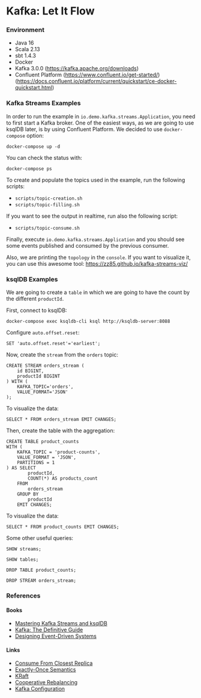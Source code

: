 # Kafka: Let It Flow

### Environment
- Java 16
- Scala 2.13
- sbt 1.4.3
- Docker
- Kafka 3.0.0 (https://kafka.apache.org/downloads)
- Confluent Platform (https://www.confluent.io/get-started/) (https://docs.confluent.io/platform/current/quickstart/ce-docker-quickstart.html)

### Kafka Streams Examples

In order to run the example in `io.demo.kafka.streams.Application`, you need to first start a Kafka broker. One of the easiest ways, as we are going to use ksqlDB later, is by using Confluent Platform. We decided to use `docker-compose` option:

```
docker-compose up -d
```

You can check the status with:

```
docker-compose ps
```

To create and populate the topics used in the example, run the following scripts:
- `scripts/topic-creation.sh`
- `scripts/topic-filling.sh`

If you want to see the output in realtime, run also the following script:
- `scripts/topic-consume.sh`

Finally, execute `io.demo.kafka.streams.Application` and you should see some events published and consumed by the previous consumer.

Also, we are printing the `topology` in the `console`. If you want to visualize it, you can use this awesome tool: https://zz85.github.io/kafka-streams-viz/

### ksqlDB Examples

We are going to create a `table` in which we are going to have the count by the different `productId`.

First, connect to ksqlDB:

```
docker-compose exec ksqldb-cli ksql http://ksqldb-server:8088
```

Configure `auto.offset.reset`:

```
SET 'auto.offset.reset'='earliest';
```

Now, create the `stream` from the `orders` topic:

```
CREATE STREAM orders_stream (
    id BIGINT,
    productId BIGINT
) WITH (
    KAFKA_TOPIC='orders',
    VALUE_FORMAT='JSON'
);
```

To visualize the data:

```
SELECT * FROM orders_stream EMIT CHANGES;
```

Then, create the table with the aggregation:

```
CREATE TABLE product_counts
WITH (
    KAFKA_TOPIC = 'product-counts',
    VALUE_FORMAT = 'JSON',
    PARTITIONS = 1
) AS SELECT
        productId,
        COUNT(*) AS products_count
    FROM
        orders_stream
    GROUP BY
        productId
    EMIT CHANGES;
```

To visualize the data:

```
SELECT * FROM product_counts EMIT CHANGES;
```

Some other useful queries:

```
SHOW streams;

SHOW tables;

DROP TABLE product_counts;

DROP STREAM orders_stream;
```

### References

#### Books

- [Mastering Kafka Streams and ksqlDB](https://www.confluent.io/resources/ebook/mastering-kafka-streams-and-ksqldb/)
- [Kafka: The Definitive Guide](https://www.confluent.io/resources/kafka-the-definitive-guide/)
- [Designing Event-Driven Systems](https://www.confluent.io/designing-event-driven-systems/)

#### Links

- [Consume From Closest Replica](https://cwiki.apache.org/confluence/display/KAFKA/KIP-392%3A+Allow+consumers+to+fetch+from+closest+replica)
- [Exactly-Once Semantics](https://www.confluent.io/blog/exactly-once-semantics-are-possible-heres-how-apache-kafka-does-it)
- [KRaft](https://developer.confluent.io/learn/kraft)
- [Cooperative Rebalancing](https://www.confluent.io/blog/cooperative-rebalancing-in-kafka-streams-consumer-ksqldb)
- [Kafka Configuration](https://kafka.apache.org/documentation/#configuration)
